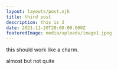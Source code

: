```yaml
---
layout: layouts/post.njk
title: third post
description: this is 3
date: 2021-11-20T20:00:00.000Z
featuredImage: media/uploads/image1.jpeg
---
```

this should work like a charm.



almost but not quite